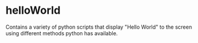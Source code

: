 # helloWorld
Contains a variety of python scripts that display "Hello World" to the screen using different methods python has available.
